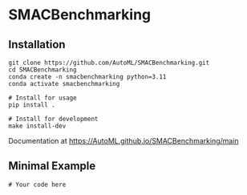 # SMACBenchmarking



## Installation
```
git clone https://github.com/AutoML/SMACBenchmarking.git
cd SMACBenchmarking
conda create -n smacbenchmarking python=3.11
conda activate smacbenchmarking

# Install for usage
pip install .

# Install for development
make install-dev
```

Documentation at https://AutoML.github.io/SMACBenchmarking/main

## Minimal Example

```
# Your code here
```
